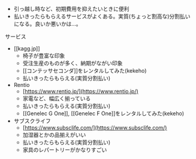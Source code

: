 - 引っ越し時など、初期費用を抑えたいときに便利
- 払いきったらもらえるサービスがよくある。実質(ちょっと割高な)分割払いになる。良いか悪いかは…。

サービス
- [[kagg.jp]]
	- 椅子が豊富な印象
	- 受注生産のものが多く、納期がながい印象
	- [[コンテッサセコンダ]]をレンタルしてみた(kekeho)
	- 払いきったらもらえる(実質分割払い)
- Rentio
	- [https://www.rentio.jp/](https://www.rentio.jp/)
	- 家電など、幅広く揃っている
	- 払いきったらもらえる(実質分割払い)
	- [[Genelec G One]], [[Genelec F One]]をレンタルしてみた(kekeho)
- サブスクライフ
	- [https://www.subsclife.com/](https://www.subsclife.com/)
	- 加湿器とかの品揃えがいい
	- 払いきったらもらえる(実質分割払い)
	- 家具のレパートリーがかなりすごい
